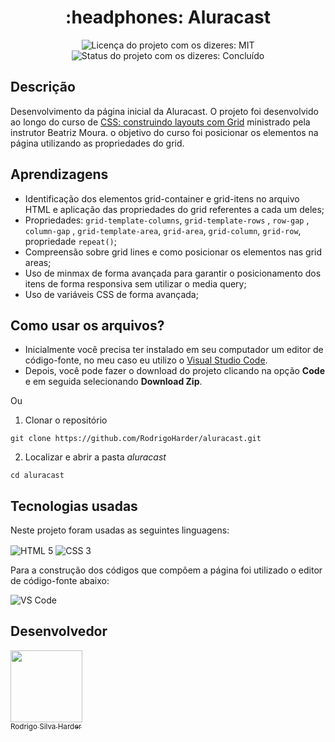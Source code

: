<h1 align="center">:headphones: Aluracast</h1>

<div>
  <p align="center">
    <img alt="Licença do projeto com os dizeres: MIT" src="https://img.shields.io/github/license/RodrigoHarder/aluracast.svg">
    <img alt="Status do projeto com os dizeres: Concluído" src="https://img.shields.io/static/v1?label=Status&message=Concluído &color=green">
  </p>
</div>

## **Descrição**

Desenvolvimento da página inicial da  Aluracast. O projeto foi desenvolvido ao longo do curso de [CSS: construindo layouts com Grid](https://cursos.alura.com.br/course/css-construindo-layouts-grid) ministrado pela instrutor Beatriz Moura. o objetivo do curso foi posicionar os elementos na página utilizando as propriedades do grid. 

## **Aprendizagens** 

- Identificação dos elementos grid-container e grid-itens no arquivo HTML e aplicação das propriedades do grid referentes a cada um deles;
- Propriedades: `grid-template-columns`, `grid-template-rows` , `row-gap` , `column-gap` , `grid-template-area`, `grid-area`, `grid-column`, `grid-row`, propriedade `repeat()`;
- Compreensão sobre grid lines e como posicionar os elementos nas grid areas;
- Uso de minmax de forma avançada para garantir o posicionamento dos itens de forma responsiva sem utilizar o media query;
- Uso de variáveis CSS de forma avançada;

## **Como usar os arquivos?**

- Inicialmente você precisa ter instalado em seu computador um editor de código-fonte, no meu caso eu utilizo o [Visual Studio Code](https://code.visualstudio.com/download). 
- Depois, você pode fazer o download do projeto clicando na opção **Code** e em seguida selecionando **Download Zip**.

Ou

1. Clonar o repositório

```
git clone https://github.com/RodrigoHarder/aluracast.git
```
2. Localizar e abrir a pasta *aluracast*

```
cd aluracast
```

## **Tecnologias usadas**

Neste projeto foram usadas as seguintes linguagens:

<p>
 <img align="center" alt="HTML 5" src="https://img.shields.io/badge/HTML5-E34F26?style=for-the-badge&logo=html5&logoColor=white"> 
 <img align="center" alt="CSS 3" src="https://img.shields.io/badge/CSS3-1572B6?style=for-the-badge&logo=css3&logoColor=white">
</p>

Para a construção dos códigos que compõem a página foi utilizado o editor de código-fonte abaixo:

<img align="center" alt="VS Code" src="https://img.shields.io/badge/Visual_Studio-5C2D91?style=for-the-badge&logo=visual%20studio&logoColor=white">

## Desenvolvedor

[<img src="https://avatars.githubusercontent.com/u/114362538?v=4" width=115><br><sub>Rodrigo Silva Harder</sub>](https://github.com/RodrigoHarder)
